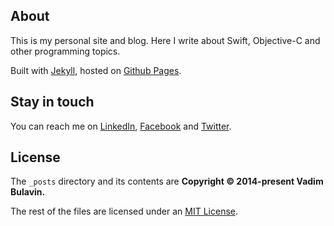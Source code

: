 ## About

This is my personal site and blog. Here I write about Swift, Objective-C and other programming topics.

Built with [Jekyll](https://jekyllrb.com/), hosted on [Github Pages](https://pages.github.com/).

## Stay in touch 

You can reach me on [LinkedIn][my-linkedin-profile], [Facebook][my-facebook-profile] and [Twitter][my-twitter-profile].

## License

The `_posts` directory and its contents are **Copyright &copy; 2014-present Vadim Bulavin.**

The rest of the files are licensed under an [MIT License](https://opensource.org/licenses/MIT).

[my-linkedin-profile]: https://www.linkedin.com/in/vadim-bulavin-18610b6b/
[my-facebook-profile]: https://www.facebook.com/vadim.bulavin
[my-twitter-profile]: https://twitter.com/V8tr